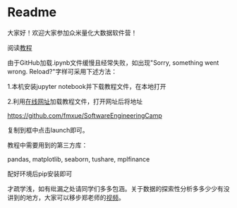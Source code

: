 # Readme

大家好！欢迎大家参加众米量化大数据软件营！

阅读[教程](https://github.com/fmxue/SoftwareEngineeringCamp/blob/master/Data%20reading%2C%20Visualization%20and%20Exploratory%20analysis.ipynb)

由于GitHub加载.ipynb文件缓慢且经常失败，如出现"Sorry, something went wrong. Reload?"字样可采用下述方法：

1.本机安装jupyter notebook并下载教程文件，在本地打开

2.利用[在线网址](https://mybinder.org/)加载教程文件，打开网址后将地址

https://github.com/fmxue/SoftwareEngineeringCamp

复制到框中点击launch即可。

教程中需要用到的第三方库：

pandas, matplotlib, seaborn, tushare, mplfinance

配好环境后pip安装即可

才疏学浅，如有纰漏之处请同学们多多包涵。关于数据的探索性分析多多少少有没讲到的地方，大家可以移步郑老师的[视频](https://www.bilibili.com/video/BV1KK411j7kN)。
